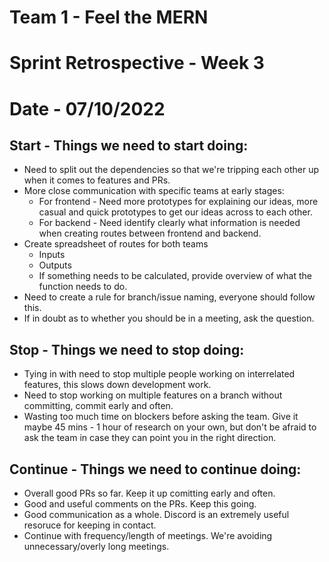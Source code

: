 # Team 1 - Feel the MERN
# Sprint Retrospective - Week 3 
# Date - 07/10/2022


## **Start - Things we need to start doing:**
- Need to split out the dependencies so that we're tripping each other up when it comes to features and PRs.
- More close communication with specific teams at early stages:
  - For frontend - Need more prototypes for explaining our ideas, more casual and quick prototypes to get our ideas across to each other.
  - For backend - Need identify clearly what information is needed when creating routes between frontend and backend.
- Create spreadsheet of routes for both teams
  - Inputs
  - Outputs
  - If something needs to be calculated, provide overview of what the function needs to do.
- Need to create a rule for branch/issue naming, everyone should follow this.
- If in doubt as to whether you should be in a meeting, ask the question.


## **Stop - Things we need to stop doing:**
- Tying in with need to stop multiple people working on interrelated features, this slows down development work.
- Need to stop working on multiple features on a branch without committing, commit early and often.
- Wasting too much time on blockers before asking the team. Give it maybe 45 mins - 1 hour of research on your own, but don't be afraid to ask the team in case they can point you in the right direction.


## **Continue - Things we need to continue doing:**
- Overall good PRs so far. Keep it up comitting early and often.
- Good and useful comments on the PRs. Keep this going.
- Good communication as a whole. Discord is an extremely useful resoruce for keeping in contact.
- Continue with frequency/length of meetings. We're avoiding unnecessary/overly long meetings.